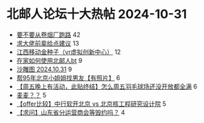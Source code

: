 # 北邮人论坛十大热帖 2024-10-31

- [要不要从卷烟厂跑路](https://bbs.byr.cn/article/Talking/6428967) 42
- [求大佬前辈给点建议](https://bbs.byr.cn/article/WorkLife/1221447) 13
- [江西移动金种子（vr虚拟创新中心）](https://bbs.byr.cn/article/Jiangxi/469605) 12
- [在家如何使用北邮人bt](https://bbs.byr.cn/article/WWWTechnology/41780) 9
- [沙雕图 2024.10.31](https://bbs.byr.cn/article/Joke/732868) 9
- [帮95年北京小姐姐找男友【有照片】](https://bbs.byr.cn/article/Friends/2056986) 6
- [【周五晚上有活动，此贴终结】怎么周五羽毛球场还没开放都全满](https://bbs.byr.cn/article/Badminton/163442) 6
- [麦麦？？](https://bbs.byr.cn/article/Picture/3369540) 5
- [【offer比较】中行软开北京 vs 北京核工程研究设计院](https://bbs.byr.cn/article/Job/2218587) 5
- [【求问】山东省分运营商会等毁约吗？](https://bbs.byr.cn/article/Shandong/425845) 4


